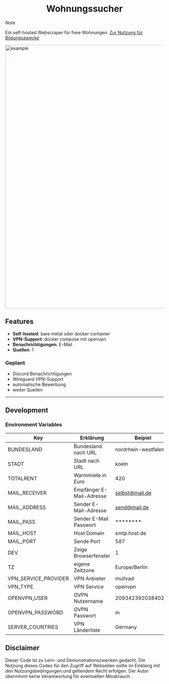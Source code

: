 <h1 align="center">Wohnungssucher</h1>

> [!NOTE]
> Ein self-hosted Webscraper für freie Wohnungen.
> [Zur Nutzung für Bildungszwecke](#Disclaimer)

<img width="748" height="837" alt="example" src="https://github.com/user-attachments/assets/0d8e6147-b960-4ff0-80a7-68e6a6257dd5" />

## Features

- **Self-hosted**: bare metal oder docker container
- **VPN-Support**: docker compose mit openvpn
- **Benachrichtigungen**: E-Mail
- **Quellen**: 1

### Geplant

- Discord Benachrichtigungen
- Wireguard VPN-Support
- automatische Bewerbung
- weiter Quellen

---

## Development

### Environment Variables

| Key                  | Erklärung                | Beipiel             |
|----------------------|--------------------------|---------------------|
| BUNDESLAND           | Bundesland nach URL      | nordrhein-westfalen |
| STADT                | Stadt nach URL           | koeln               |
| TOTALRENT            | Warmmiete in Euro        | 420                 |
| MAIL_RECEIVER        | Empfänger E-Mail-Adresse | selbst@mail.de      |
| MAIL_ADDRESS         | Sender E-Mail-Adresse    | send@mail.de        |
| MAIL_PASS            | Sender E-Mail Passwort   | ********            |
| MAIL_HOST            | Host Domain              | smtp.host.de        |
| MAIL_PORT            | Sende Port               | 587                 |
| DEV                  | Zeige Browserfenster     | 1                   |
| TZ                   | eigene Zeitzone          | Europe/Berlin       |
| VPN_SERVICE_PROVIDER | VPN Anbieter             | mullvad             |
| VPN_TYPE             | VPN Service              | openvpn             |
| OPENVPN_USER         | OVPN Nutzername          | 20934239203840293   |
| OPENVPN_PASSWORD     | OVPN Passwort            | m                   |
| SERVER_COUNTRIES     | VPN Länderliste          | Germany             |

## Disclaimer

Dieser Code ist zu Lern- und Demonstrationszwecken gedacht. Die Nutzung dieses
Codes für den Zugriff auf Webseiten sollte im Einklang mit den
Nutzungsbedingungen und geltendem Recht erfolgen. Der Autor übernimmt keine
Verantwortung für eventuellen Missbrauch.
